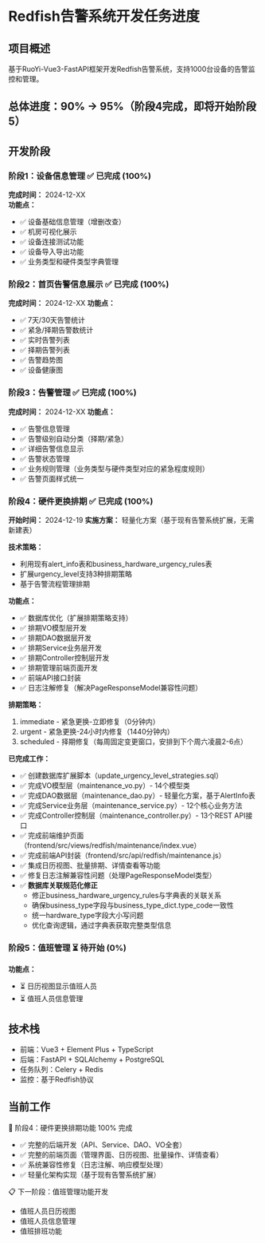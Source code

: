 # Redfish告警系统开发任务进度

## 项目概述
基于RuoYi-Vue3-FastAPI框架开发Redfish告警系统，支持1000台设备的告警监控和管理。

## 总体进度：90% → 95%（阶段4完成，即将开始阶段5）

## 开发阶段

### 阶段1：设备信息管理 ✅ 已完成 (100%)
**完成时间：** 2024-12-XX  
**功能点：**
- ✅ 设备基础信息管理（增删改查）
- ✅ 机房可视化展示  
- ✅ 设备连接测试功能
- ✅ 设备导入导出功能
- ✅ 业务类型和硬件类型字典管理

### 阶段2：首页告警信息展示 ✅ 已完成 (100%)
**完成时间：** 2024-12-XX
**功能点：**
- ✅ 7天/30天告警统计
- ✅ 紧急/择期告警数统计
- ✅ 实时告警列表
- ✅ 择期告警列表  
- ✅ 告警趋势图
- ✅ 设备健康图

### 阶段3：告警管理 ✅ 已完成 (100%)
**完成时间：** 2024-12-XX
**功能点：**
- ✅ 告警信息管理
- ✅ 告警级别自动分类（择期/紧急）
- ✅ 详细告警信息显示
- ✅ 告警状态管理
- ✅ 业务规则管理（业务类型与硬件类型对应的紧急程度规则）
- ✅ 告警页面样式统一

### 阶段4：硬件更换排期 ✅ 已完成 (100%)
**开始时间：** 2024-12-19
**实施方案：** 轻量化方案（基于现有告警系统扩展，无需新建表）

**技术策略：**
- 利用现有alert_info表和business_hardware_urgency_rules表
- 扩展urgency_level支持3种排期策略
- 基于告警流程管理排期

**功能点：**
- ✅ 数据库优化（扩展排期策略支持）
- ✅ 排期VO模型层开发
- ✅ 排期DAO数据层开发  
- ✅ 排期Service业务层开发
- ✅ 排期Controller控制层开发
- ✅ 排期管理前端页面开发
- ✅ 前端API接口封装
- ✅ 日志注解修复（解决PageResponseModel兼容性问题）

**排期策略：**
1. immediate - 紧急更换-立即修复（0分钟内）
2. urgent - 紧急更换-24小时内修复（1440分钟内）
3. scheduled - 择期修复（每周固定变更窗口，安排到下个周六凌晨2-6点）

**已完成工作：**
- ✅ 创建数据库扩展脚本（update_urgency_level_strategies.sql）
- ✅ 完成VO模型层（maintenance_vo.py）- 14个模型类
- ✅ 完成DAO数据层（maintenance_dao.py）- 轻量化方案，基于AlertInfo表
- ✅ 完成Service业务层（maintenance_service.py）- 12个核心业务方法
- ✅ 完成Controller控制层（maintenance_controller.py）- 13个REST API接口
- ✅ 完成前端维护页面（frontend/src/views/redfish/maintenance/index.vue）
- ✅ 完成前端API封装（frontend/src/api/redfish/maintenance.js）
- ✅ 集成日历视图、批量排期、详情查看等功能
- ✅ 修复日志注解兼容性问题（处理PageResponseModel类型）
- ✅ **数据库关联规范化修正**
  - 修正business_hardware_urgency_rules与字典表的关联关系
  - 确保business_type字段与business_type_dict.type_code一致性
  - 统一hardware_type字段大小写问题
  - 优化查询逻辑，通过字典表获取完整类型信息

### 阶段5：值班管理 ⏳ 待开始 (0%)
**功能点：**
- ⏳ 日历视图显示值班人员
- ⏳ 值班人员信息管理

## 技术栈
- 前端：Vue3 + Element Plus + TypeScript
- 后端：FastAPI + SQLAlchemy + PostgreSQL  
- 任务队列：Celery + Redis
- 监控：基于Redfish协议

## 当前工作
🎉 阶段4：硬件更换排期功能 100% 完成
- ✅ 完整的后端开发（API、Service、DAO、VO全套）
- ✅ 完整的前端页面（管理界面、日历视图、批量操作、详情查看）
- ✅ 系统兼容性修复（日志注解、响应模型处理）
- ✅ 轻量化架构实现（基于现有告警系统扩展）

📋 下一阶段：值班管理功能开发
- 值班人员日历视图
- 值班人员信息管理
- 值班排班功能 